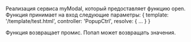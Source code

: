Реализация сервиса myModal, который предоставляет функцию open. Функция принимает на вход следующие параметры:
{
	template: '/template/test.html',
	controller: 'PopupCtrl',
	resolve: { ... }
}
 
Функция возвращает промис.
Попап может возвращать значения.
